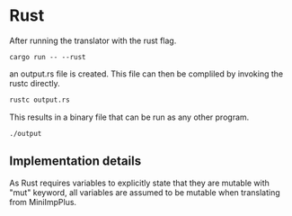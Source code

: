 # Rust
After running the translator with the rust flag.
```
cargo run -- --rust
```
an output.rs file is created. This file can then be compliled by invoking the rustc directly.
```bash
rustc output.rs
```
This results in a binary file that can be run as any other program.
```
./output
```

## Implementation details
As Rust requires variables to explicitly state that they are mutable with "mut" keyword, all variables are assumed to be mutable when translating from MiniImpPlus.

